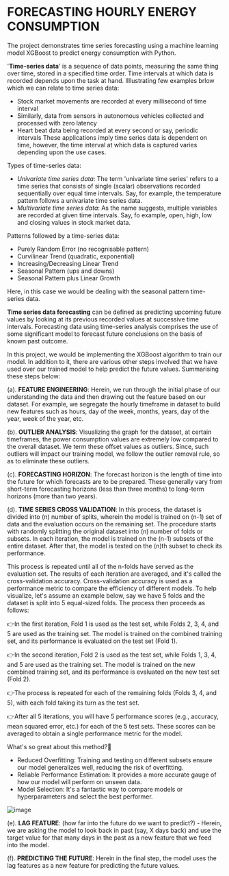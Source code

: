 # FORECASTING HOURLY ENERGY CONSUMPTION
The project demonstrates time series forecasting using a machine learning model XGBoost to predict energy consumption with Python.

'**Time-series data**' is a sequence of data points, measuring the same thing over time, stored in a specified time order. Time intervals at which data is recorded depends upon the task at hand. Illlustrating few examples brlow which we can relate to time series data:
- Stock market movements are recorded at every millisecond of time interval
- Similarly, data from sensors in autonomous vehicles collected and processed with zero latency
- Heart beat data being recorded at every second or say, periodic intervals
These applications imply time series data is dependent on time, however, the time interval at which data is captured varies depending upon the use cases.

Types of time-series data:
- *Univariate time series data*: The term 'univariate time series' refers to a time series that consists of single (scalar) observations recorded sequentially over equal time intervals. Say, for example, the temperature pattern follows a univariate time series data.
- *Multivariate time series data*: As the name suggests, multiple variables are recorded at given time intervals. Say, fo example, open, high, low and closing values in stock market data.

Patterns followed by a time-series data:
- Purely Random Error (no recognisable pattern)
- Curvilinear Trend (quadratic, exponential)
- Increasing/Decreasing Linear Trend
- Seasonal Pattern (ups and downs)
- Seasonal Pattern plus Linear Growth

Here, in this case we would be dealing with the seasonal pattern time-series data.

**Time series data forecasting** can be defined as predicting upcoming future values by looking at its previous recorded values at successive time intervals. Forecasting data using time-series analysis comprises the use of some significant model to forecast future conclusions on the basis of known past outcome.

In this project, we would be implementing the XGBoost algorithm to train our model. In addition to it, there are various other steps involved that we have used over our trained model to help predict the future values. Summarising these steps below:

(a). **FEATURE ENGINEERING**:
Herein, we run through the initial phase of our understanding the data and then drawing out the feature based on our dataset. For example, we segregate the hourly timeframe in dataset to build new features such as hours, day of the week, months, years, day of the year, week of the year, etc.

(b). **OUTLIER ANALYSIS**:
Visualizing the graph for the dataset, at certain timeframes, the power consumption values are extremely low compared to the overall dataset. We term these offset values as outliers. Since, such outliers will impact our training model, we follow the outlier removal rule, so as to eliminate these outliers.

(c). **FORECASTING HORIZON**:
The forecast horizon is the length of time into the future for which forecasts are to be prepared. These generally vary from short-term forecasting horizons (less than three months) to long-term horizons (more than two years).

(d). **TIME SERIES CROSS VALIDATION**:
In this process, the dataset is divided into (n) number of splits, wherein the model is trained on (n-1) set of data and the evaluation occurs on the remaining set. The procedure starts with randomly splitting the original dataset into (n) number of folds or subsets. In each iteration, the model is trained on the (n-1) subsets of the entire dataset. After that, the model is tested on the (n)th subset to check its performance.

This process is repeated until all of the n-folds have served as the evaluation set. The results of each iteration are averaged, and it's called the cross-validation accuracy. Cross-validation accuracy is used as a performance metric to compare the efficiency of different models. To help visualize, let's assume an example below, say we have 5 folds and the dataset is split into 5 equal-sized folds. The process then proceeds as follows:

👉In the first iteration, Fold 1 is used as the test set, while Folds 2, 3, 4, and 5 are used as the training set. The model is trained on the combined training set, and its performance is evaluated on the test set (Fold 1).

👉In the second iteration, Fold 2 is used as the test set, while Folds 1, 3, 4, and 5 are used as the training set. The model is trained on the new combined training set, and its performance is evaluated on the new test set (Fold 2).

👉The process is repeated for each of the remaining folds (Folds 3, 4, and 5), with each fold taking its turn as the test set.

👉After all 5 iterations, you will have 5 performance scores (e.g., accuracy, mean squared error, etc.) for each of the 5 test sets. These scores can be averaged to obtain a single performance metric for the model.

What's so great about this method?🤔
- Reduced Overfitting: Training and testing on different subsets ensure our model generalizes well, reducing the risk of overfitting.
- Reliable Performance Estimation: It provides a more accurate gauge of how our model will perform on unseen data.
- Model Selection: It's a fantastic way to compare models or hyperparameters and select the best performer.

![image](https://github.com/suvam-09/Kaggle-Projects/assets/116247988/126c2566-1b64-4ae7-a0be-3eefe15e4c25)

(e). **LAG FEATURE**: (how far into the future do we want to predict?) - 
Herein, we are asking the model to look back in past (say, X days back) and use the target value for that many days in the past as a new feature that we feed into the model.

(f). **PREDICTING THE FUTURE**:
Herein in the final step, the model uses the lag features as a new feature for predicting the future values.
